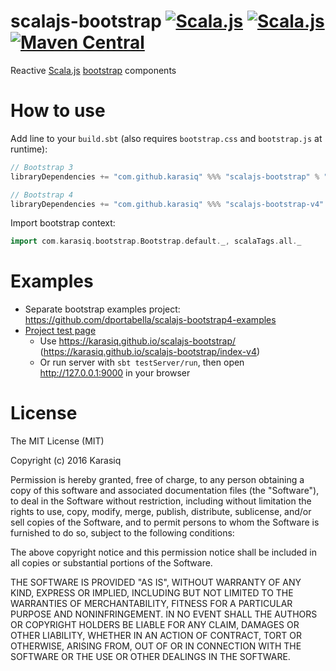 # scalajs-bootstrap [![Scala.js](http://scala-js.org/assets/badges/scalajs-0.6.3.svg)](http://scala-js.org) [![Scala.js](http://scala-js.org/assets/badges/scalajs-1.8.0.svg)](http://scala-js.org) [![Maven Central](https://maven-badges.herokuapp.com/maven-central/com.github.karasiq/scalajs-bootstrap_sjs1_2.13/badge.svg)](https://maven-badges.herokuapp.com/maven-central/com.github.karasiq/scalajs-bootstrap_sjs1_2.13)
Reactive [Scala.js](http://www.scala-js.org/) [bootstrap](https://getbootstrap.com/) components

# How to use
Add line to your `build.sbt` (also requires `bootstrap.css` and `bootstrap.js` at runtime):
```scala
// Bootstrap 3
libraryDependencies += "com.github.karasiq" %%% "scalajs-bootstrap" % "%version%"

// Bootstrap 4
libraryDependencies += "com.github.karasiq" %%% "scalajs-bootstrap-v4" % "%version%"
```

Import bootstrap context:
```scala
import com.karasiq.bootstrap.Bootstrap.default._, scalaTags.all._ 
```

# Examples
* Separate bootstrap examples project: https://github.com/dportabella/scalajs-bootstrap4-examples
* [Project test page](https://github.com/Karasiq/scalajs-bootstrap/tree/master/test/frontend/src/main/scala/com/karasiq/bootstrap/test/frontend) 
  * Use https://karasiq.github.io/scalajs-bootstrap/ (https://karasiq.github.io/scalajs-bootstrap/index-v4)
  * Or run server with `sbt testServer/run`, then open http://127.0.0.1:9000 in your browser

# License
The MIT License (MIT)

Copyright (c) 2016 Karasiq

Permission is hereby granted, free of charge, to any person obtaining a copy
of this software and associated documentation files (the "Software"), to deal
in the Software without restriction, including without limitation the rights
to use, copy, modify, merge, publish, distribute, sublicense, and/or sell
copies of the Software, and to permit persons to whom the Software is
furnished to do so, subject to the following conditions:

The above copyright notice and this permission notice shall be included in
all copies or substantial portions of the Software.

THE SOFTWARE IS PROVIDED "AS IS", WITHOUT WARRANTY OF ANY KIND, EXPRESS OR
IMPLIED, INCLUDING BUT NOT LIMITED TO THE WARRANTIES OF MERCHANTABILITY,
FITNESS FOR A PARTICULAR PURPOSE AND NONINFRINGEMENT. IN NO EVENT SHALL THE
AUTHORS OR COPYRIGHT HOLDERS BE LIABLE FOR ANY CLAIM, DAMAGES OR OTHER
LIABILITY, WHETHER IN AN ACTION OF CONTRACT, TORT OR OTHERWISE, ARISING FROM,
OUT OF OR IN CONNECTION WITH THE SOFTWARE OR THE USE OR OTHER DEALINGS IN
THE SOFTWARE.
